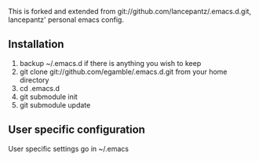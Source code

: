 This is forked and extended from git://github.com/lancepantz/.emacs.d.git, lancepantz' personal emacs config.

## Installation
1. backup ~/.emacs.d if there is anything you wish to keep
2. git clone git://github.com/egamble/.emacs.d.git from your home directory
3. cd .emacs.d
4. git submodule init
5. git submodule update

## User specific configuration
User specific settings go in ~/.emacs
